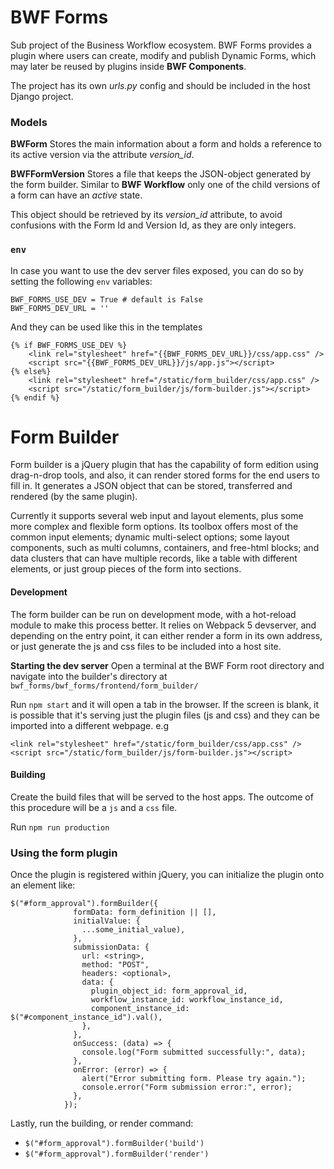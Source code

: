 # BWF Forms

Sub project of the Business Workflow ecosystem. BWF Forms provides a plugin where users can create, modify and publish Dynamic Forms, which may later be reused by plugins inside **BWF Components**. 

The project has its own _urls.py_ config and should be included in the host Django project. 
### Models

**BWForm**
Stores the main information about a form and holds a reference to its active version via the attribute _version_id_.

**BWFFormVersion**
Stores a file that keeps the JSON-object generated by the form builder. Similar to **BWF Workflow** only one of the child versions of a form can have an _active_ state. 

This object should be retrieved by its _version_id_ attribute, to avoid confusions with the Form Id and Version Id, as they are only integers. 

### `env` 
In case you want to use the dev server files exposed, you can do so by setting the following `env` variables:
```
BWF_FORMS_USE_DEV = True # default is False
BWF_FORMS_DEV_URL = ''
```

And they can be used like this in the templates
```
{% if BWF_FORMS_USE_DEV %}
	<link rel="stylesheet" href="{{BWF_FORMS_DEV_URL}}/css/app.css" />
	<script src="{{BWF_FORMS_DEV_URL}}/js/app.js"></script>
{% else%}
	<link rel="stylesheet" href="/static/form_builder/css/app.css" />
	<script src="/static/form_builder/js/form-builder.js"></script>
{% endif %}
```
# Form Builder
Form builder is a jQuery plugin that has the capability of form edition using drag-n-drop tools, and also, it can render stored forms for the end users to fill in. It generates a JSON object that can be stored, transferred and rendered (by the same plugin).

Currently it supports several web input and layout elements, plus some more complex and flexible form options. Its toolbox offers most of the common input elements; dynamic multi-select options; some layout components, such as multi columns, containers, and free-html blocks; and data clusters that can have multiple records, like a table with different elements, or just group pieces of the form into sections.

#### Development
The form builder can be run on development mode, with a hot-reload module to make this process better. It relies on Webpack 5 devserver, and depending on the entry point, it can either render a form in its own address, or just generate the js and css files to be included into a host site. 

**Starting the dev server**
Open a terminal at the BWF Form root directory and navigate into the builder's directory at `bwf_forms/bwf_forms/frontend/form_builder/` 

Run `npm start` and it will open a tab in the browser. If the screen is blank, it is possible that it's serving just the plugin files (js and css) and they can be imported into a different webpage.  e.g

```
<link rel="stylesheet" href="/static/form_builder/css/app.css" />
<script src="/static/form_builder/js/form-builder.js"></script>
```

#### Building
Create the build files that will be served to the host apps. The outcome of this procedure will be a `js` and a `css` file.

Run `npm run production` 


### Using the form plugin
Once the plugin is registered within jQuery, you can initialize the plugin onto an element like: 
```
$("#form_approval").formBuilder({
              formData: form_definition || [],
              initialValue: {
                ...some_initial_value),
              },
              submissionData: {
                url: <string>,
                method: "POST",
                headers: <optional>,
                data: {
                  plugin_object_id: form_approval_id,
                  workflow_instance_id: workflow_instance_id,
                  component_instance_id: $("#component_instance_id").val(),
                },
              },
              onSuccess: (data) => {
                console.log("Form submitted successfully:", data);
              },
              onError: (error) => {
                alert("Error submitting form. Please try again.");
                console.error("Form submission error:", error);
              },
            });
```
 
 Lastly, run the building, or render command:
 - `$("#form_approval").formBuilder('build')`
 - `$("#form_approval").formBuilder('render')`
 